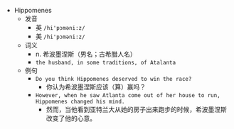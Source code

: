 - Hippomenes
  - 发音
    - 英 `/hi'pɔməni:z/`
    - 美 `/hi'pɔməni:z/`
  - 词义
    - n. 希波墨涅斯（男名；古希腊人名）
    - `the husband, in some traditions, of Atalanta`
  - 例句
    - `Do you think Hippomenes deserved to win the race?`
      - 你认为希波墨涅斯应该（算）赢吗？
    - `However, when he saw Atlanta come out of her house to run, Hippomenes changed his mind.`
      - 然而，当他看到亚特兰大从她的房子出来跑步的时候，希波墨涅斯改变了他的心意。

